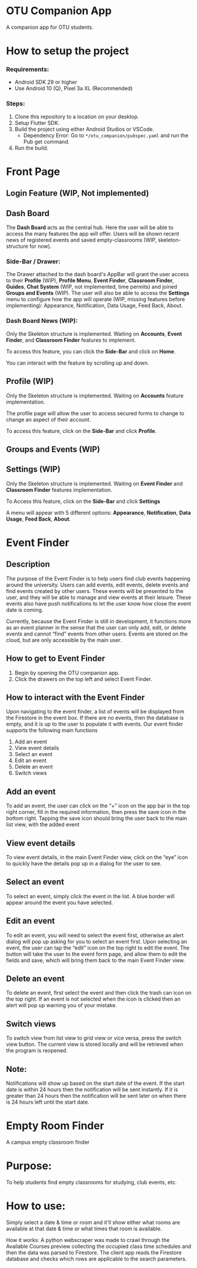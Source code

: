# OTU Companion App

A companion app for OTU students.

# How to setup the project

### Requirements:

- Android SDK 29 or higher
- Use Android 10 (Q), Pixel 3a XL (Recommended)

### Steps:

1. Clone this repository to a location on your desktop.
2. Setup Flutter SDK.
3. Build the project using either Android Studios or VSCode.
    - Dependency Error: Go to `*/otu_companion/pubspec.yaml` and run the Pub get command.
4. Run the build.

# Front Page

## Login Feature (WIP, Not implemented)

## Dash Board

The __Dash Board__ acts as the central hub. Here the user will be able to access the many features the app will offer. Users will be shown recent news of registered events and saved empty-classrooms (WIP, skeleton-structure for now).

### Side-Bar / Drawer:

The Drawer attached to the dash board's AppBar will grant the user access to their __Profile__ (WIP), __Profile Menu__, __Event Finder__, __Classroom Finder__, __Guides__, __Chat System__ (WIP, not implemented, time permits) and joined __Groups and Events__ (WIP). The user will also be able to access the __Settings__ menu to configure how the app will operate (WIP, missing features before implementing): Appearance, Notification, Data Usage, Feed Back, About.

### Dash Board News (WIP):

Only the Skeleton structure is implemented. Waiting on __Accounts__, __Event Finder__, and __Classroom Finder__ features to implement. 

To access this feature, you can click the __Side-Bar__ and click on __Home__. 

You can interact with the feature by scrolling up and down.

## Profile (WIP)

Only the Skeleton structure is implemented. Waiting on __Accounts__ feature implementation. 

The profile page will allow the user to access secured forms to change to change an aspect of their account. 

To access this feature, click on the __Side-Bar__ and click __Profile__.

## Groups and Events (WIP)

## Settings (WIP)

Only the Skeleton structure is implemented. Waiting on __Event Finder__ and __Classroom Finder__ features implementation.

To Access this feature, click on the __Side-Bar__ and click __Settings__ 

A menu will appear with 5 different options: __Appearance__, __Notification__, __Data Usage__, __Feed Back__, __About__.

# Event Finder

## Description
The purpose of the Event Finder is to help users find club events happening around the university. Users can add events, edit events, delete events and find events created by other users. These events will be presented to the user, and they will be   able to manage and view events at their leisure. These events also have push notifications to let the user know how close the event date is coming. 

Currently, because the Event Finder is still in development, it functions more as an event planner in the sense that the user can only add, edit, or delete events and cannot “find” events from other users. Events are stored on the cloud, but are only accessible by the main user. 

## How to get to Event Finder
1. Begin by opening the OTU companion app.
2. Click the drawers on the top left and select Event Finder.

## How to interact with the Event Finder
Upon navigating to the event finder, a list of events will be displayed from the Firestore in the event box. If there are no events, then the database is empty, and it is up to the user to populate it with events. Our event finder supports the following main functions
  1. Add an event
  2. View event details
  3. Select an event
  4. Edit an event
  5. Delete an event
  6. Switch views

## Add an event
To add an event, the user can click on the “+” icon on the app bar in the top right corner, fill in the required information, then press the save icon in the bottom right. Tapping the save icon should bring the user back to the main list view, with the added event
## View event details
To view event details, in the main Event Finder view, click on the “eye” icon to quickly have the details pop up in a dialog for the user to see.

## Select an event 
To select an event, simply click the event in the list. A blue border will appear around the event you have selected.

## Edit an event
To edit an event, you will need to select the event first, otherwise an alert dialog will pop up asking for you to select an event first. Upon selecting an event, the user can tap the “edit” icon on the top right to edit the event. The button will take the user to the event form page, and allow them to edit the fields and save, which will bring them back to the main Event Finder view.

## Delete an event
To delete an event, first select the event and then click the trash can icon on the top right. If an event is not selected when the icon is clicked then an alert will pop up warning you of your mistake.

## Switch views
To switch view from list view to grid view or vice versa, press the switch view button. The current view is stored locally and will be retrieved when the program is reopened.

## Note: 
Notifications will show up based on the start date of the event. If the start date is within 24 hours then the notification will be sent instantly. If it is greater than 24 hours then the notification will be sent later on when there is 24 hours left until the start date.

# Empty Room Finder
A campus empty classroom finder 

# Purpose:
To help students find empty classrooms for studying, club events, etc.

# How to use:
Simply select a date & time or room and it'll show either what rooms are available at that date & time or what times that room is available.

How it works:
A python webscraper was made to crawl through the Available Courses preview collecting the occupied class time schedules and then the data was parsed to Firestore.
The client app reads the Firestore database and checks which rows are applicable to the search parameters.

